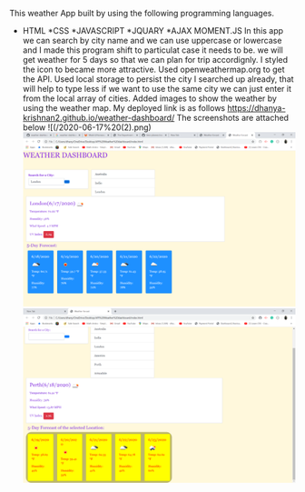 This weather App built by using the following programming languages.
* HTML
*CSS
*JAVASCRIPT
*JQUARY
*AJAX 
MOMENT.JS
In this app we can search by city name and we can use uppercase or lowercase and I made this program shift to particulat case it needs to be.
we will get weather for 5 days so that we can plan for trip accordignly.
I styled the icon to became more attractive.
Used openweathermap.org to get the API.
Used local storage to persist the city I searched up already, that will help to type less if we want to use the same city we can just enter it from the local array of cities.
Added images to show the weather by using the weather map.
My deployed link is as follows
https://dhanya-krishnan2.github.io/weather-dashboard/
The screenshots are attached below
![(/2020-06-17%20(2).png)
![](/2020-06-17%20(2).png)
![](/2020-06-18.png)
